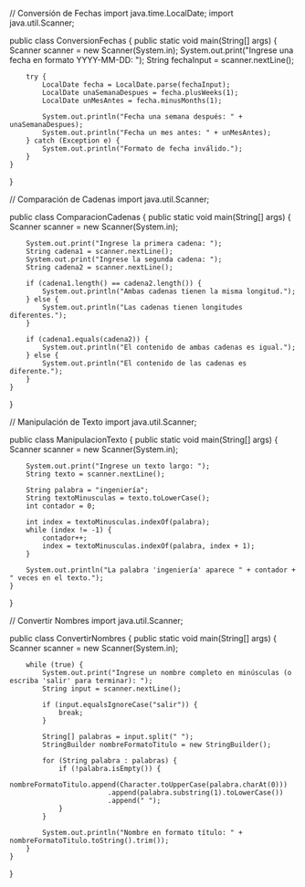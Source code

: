 // Conversión de Fechas
import java.time.LocalDate;
import java.util.Scanner;

public class ConversionFechas {
    public static void main(String[] args) {
        Scanner scanner = new Scanner(System.in);
        System.out.print("Ingrese una fecha en formato YYYY-MM-DD: ");
        String fechaInput = scanner.nextLine();

        try {
            LocalDate fecha = LocalDate.parse(fechaInput);
            LocalDate unaSemanaDespues = fecha.plusWeeks(1);
            LocalDate unMesAntes = fecha.minusMonths(1);

            System.out.println("Fecha una semana después: " + unaSemanaDespues);
            System.out.println("Fecha un mes antes: " + unMesAntes);
        } catch (Exception e) {
            System.out.println("Formato de fecha inválido.");
        }
    }
}

// Comparación de Cadenas
import java.util.Scanner;

public class ComparacionCadenas {
    public static void main(String[] args) {
        Scanner scanner = new Scanner(System.in);

        System.out.print("Ingrese la primera cadena: ");
        String cadena1 = scanner.nextLine();
        System.out.print("Ingrese la segunda cadena: ");
        String cadena2 = scanner.nextLine();

        if (cadena1.length() == cadena2.length()) {
            System.out.println("Ambas cadenas tienen la misma longitud.");
        } else {
            System.out.println("Las cadenas tienen longitudes diferentes.");
        }

        if (cadena1.equals(cadena2)) {
            System.out.println("El contenido de ambas cadenas es igual.");
        } else {
            System.out.println("El contenido de las cadenas es diferente.");
        }
    }
}

// Manipulación de Texto
import java.util.Scanner;

public class ManipulacionTexto {
    public static void main(String[] args) {
        Scanner scanner = new Scanner(System.in);

        System.out.print("Ingrese un texto largo: ");
        String texto = scanner.nextLine();

        String palabra = "ingeniería";
        String textoMinusculas = texto.toLowerCase();
        int contador = 0;

        int index = textoMinusculas.indexOf(palabra);
        while (index != -1) {
            contador++;
            index = textoMinusculas.indexOf(palabra, index + 1);
        }

        System.out.println("La palabra 'ingeniería' aparece " + contador + " veces en el texto.");
    }
}

// Convertir Nombres
import java.util.Scanner;

public class ConvertirNombres {
    public static void main(String[] args) {
        Scanner scanner = new Scanner(System.in);

        while (true) {
            System.out.print("Ingrese un nombre completo en minúsculas (o escriba 'salir' para terminar): ");
            String input = scanner.nextLine();

            if (input.equalsIgnoreCase("salir")) {
                break;
            }

            String[] palabras = input.split(" ");
            StringBuilder nombreFormatoTitulo = new StringBuilder();

            for (String palabra : palabras) {
                if (!palabra.isEmpty()) {
                    nombreFormatoTitulo.append(Character.toUpperCase(palabra.charAt(0)))
                            .append(palabra.substring(1).toLowerCase())
                            .append(" ");
                }
            }

            System.out.println("Nombre en formato título: " + nombreFormatoTitulo.toString().trim());
        }
    }
}
